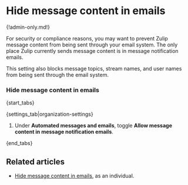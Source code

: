 # Hide message content in emails

{!admin-only.md!}

For security or compliance reasons, you may want to prevent Zulip message
content from being sent through your email system. The only place Zulip
currently sends message content is in message notification emails.

This setting also blocks message topics, stream names, and user names from
being sent through the email system.

### Hide message content in emails

{start_tabs}

{settings_tab|organization-settings}

1. Under **Automated messages and emails**, toggle
   **Allow message content in message notification emails**.

{end_tabs}

## Related articles

* [Hide message content in emails](/help/email-notifications#hide-message-content),
  as an individual.

